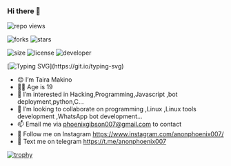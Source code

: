 ### Hi there 👋

  ![repo views](https://hits.seeyoufarm.com/api/count/incr/badge.svg?url=https%3A%2F%2Fgithub.com%2Fanonphoenix007%2Fanonphoenix007&count_bg=%2379C83D&title_bg=%23555555&icon=gitpod.svg&icon_color=%23E7E7E7&title=Views&edge_flat=false)


![forks](https://img.shields.io/github/forks/anonphoenix007/anonphoenix007?label=Forks&style=social)
![stars](https://img.shields.io/github/stars/anonphoenix007/anonphoenix007?style=social)

![size](https://img.shields.io/github/repo-size/anonphoenix007/anonphoenix007?color=purple&label=Repo%20Size&style=plastic)
![license](https://img.shields.io/github/license/anonphoenix007/X-UI-English-?color=purple&label=License&style=plastic)
![developer](https://img.shields.io/static/v1?label=Author&message=anonphoenix%20007&color=purple&style=plastic)



[![Typing SVG](https://readme-typing-svg.demolab.com?font=Young+Serif&pause=1000&color=8FF700&center=true&vCenter=true&random=false&width=435&lines=Hey+I'm+Taira+Makino;Don't+Forget+To+Follow+Me...)](https://git.io/typing-svg)



- 😊 I’m Taira Makino
- 👦🏻 Age is 19
- 👀 I’m interested in Hacking,Programming,Javascript ,bot deployment,python,C...
- 💞️ I’m looking to collaborate on programming ,Linux ,Linux tools development ,WhatsApp bot development...
- 📫 Email me via phoenixgibson007@gmail.com to contact
- 🤩 Follow me on Instagram https://www.instagram.com/anonphoenix007/
- 💬 Text me on telegram https://t.me/anonphoenix007


[![trophy](https://github-profile-trophy.vercel.app/?username=anonphoenix007)](https://github.com/ryo-ma/github-profile-trophy)

